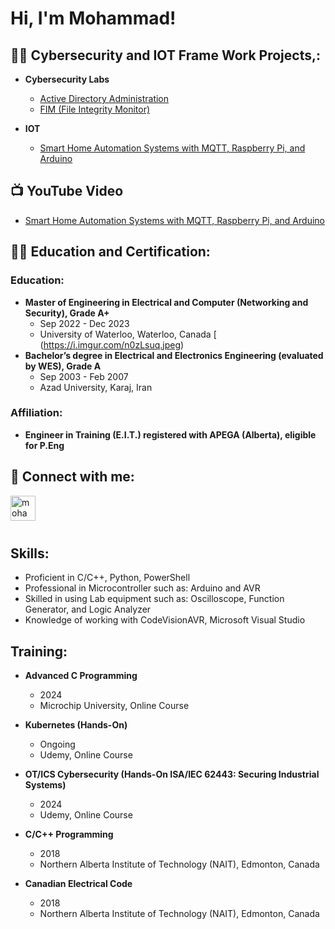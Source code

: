 <h1>Hi, I'm Mohammad! </h1>

<h2>👨‍💻 Cybersecurity and IOT Frame Work Projects,:</h2>

- <b>Cybersecurity Labs</b>

  - [Active Directory Administration](https://github.com/HeidariMHD/Active-Directory-Lab)
  - [FIM (File Integrity Monitor)](https://github.com/HeidariMHD/Integrity_PowerShell_FIM_Email)
    
- <b>IOT</b>
  - [Smart Home Automation Systems with MQTT, Raspberry Pi, and Arduino ](https://github.com/HeidariMHD/Smart-Home-Automation-Systems-with-MQTT-Raspberry-Pi-and-Arduino)
<h2>📺  YouTube Video</h2>

- [Smart Home Automation Systems with MQTT, Raspberry Pi, and Arduino](https://www.youtube.com/watch?v=PIPEXzCUvvQ)
 
<h2>👨‍💻 Education and Certification:</h2>

### Education:
- **Master of Engineering in Electrical and Computer (Networking and Security), Grade A+**  
  - Sep 2022 - Dec 2023  
  - University of Waterloo, Waterloo, Canada
    [
(https://i.imgur.com/n0zLsuq.jpeg)
- **Bachelor’s degree in Electrical and Electronics Engineering (evaluated by WES), Grade A**  
  - Sep 2003 - Feb 2007  
  - Azad University, Karaj, Iran

### Affiliation:
- **Engineer in Training (E.I.T.) registered with APEGA (Alberta), eligible for P.Eng**

<h2> 🤳 Connect with me:</h2>

[<img align="left" alt="mohammad-heidari | LinkedIn" width="40px" src="https://cdn.jsdelivr.net/npm/simple-icons@v3/icons/linkedin.svg" />][linkedin]

[linkedin]: https://www.linkedin.com/in/mohammad-heidari/

  <br /><br /><br />
   ## Skills:
  - Proficient in C/C++, Python, PowerShell
  - Professional in Microcontroller such as: Arduino and AVR
  - Skilled in using Lab equipment such as: Oscilloscope, Function Generator, and Logic Analyzer
  - Knowledge of working with CodeVisionAVR, Microsoft Visual Studio

   ## Training:

- **Advanced C Programming**
  - 2024
  - Microchip University, Online Course

- **Kubernetes (Hands-On)**
  - Ongoing
  - Udemy, Online Course

- **OT/ICS Cybersecurity (Hands-On ISA/IEC 62443: Securing Industrial Systems)**  
  - 2024  
  - Udemy, Online Course

- **C/C++ Programming**
  - 2018
  - Northern Alberta Institute of Technology (NAIT), Edmonton, Canada
    
- **Canadian Electrical Code**
  - 2018
  - Northern Alberta Institute of Technology (NAIT), Edmonton, Canada
    

